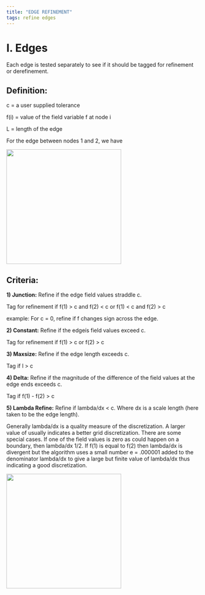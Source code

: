 ```yaml
---
title: "EDGE REFINEMENT" 
tags: refine edges
---
```



# I. Edges

Each edge is tested separately to see if it should be tagged for refinement or derefinement.

## Definition:

  c = a user supplied tolerance

  f(i) = value of the field variable f at node i

  L = length of the edge


For the edge between nodes 1 and 2, we have

 <img width="300" src="https://lanl.github.io/LaGriT/assets/images/image5.jpg">


## Criteria:

**1) Junction:** Refine if the edge field values straddle c.

Tag for refinement if f(1) &gt; c and f(2) &lt; c or f(1) &lt; c and f(2) &gt; c

example: For c = 0, refine if f changes sign across the edge.


**2) Constant:** Refine if the edgeís field values exceed c.

Tag for refinement if f(1) &gt; c or f(2) &gt; c


**3) Maxsize:** Refine if the edge length exceeds c.

Tag if l &gt; c 


**4) Delta:** Refine if the magnitude of the difference of the field values at the edge ends exceeds c.

Tag if f(1) - f(2)  &gt; c



**5) Lambda Refine:** Refine if lambda/dx &lt; c. Where dx is a scale length (here taken to be the edge length).


Generally lambda/dx is a quality measure of the discretization. A larger value of usually indicates a better grid discretization.
  There are some special cases. If one of the field values is zero as could happen on a boundary, then lambda/dx 1/2.
 If f(1) is equal to f(2) then lambda/dx is divergent but the algorithm uses a small number e = .000001 added to the denominator lambda/dx to give
  a large but finite value of lambda/dx thus indicating a good discretization.
 
   <img width="300" src="https://lanl.github.io/LaGriT/assets/images/image33.jpg">
